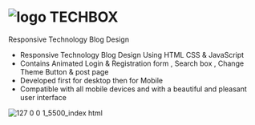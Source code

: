 # ![logo](https://user-images.githubusercontent.com/95019708/185638735-fd7a9df3-9bc1-4226-8dba-8c73d6b9ab33.png) TECHBOX
  Responsive Technology Blog Design

- Responsive Technology Blog Design Using HTML CSS & JavaScript
- Contains Animated Login & Registration form , Search box , Change Theme Button & post page
- Developed first for desktop then for Mobile 
- Compatible with all mobile devices and with a beautiful and pleasant user interface

![127 0 0 1_5500_index html](https://user-images.githubusercontent.com/95019708/185112159-87192660-0a05-4f6c-81af-bedc9dfadafc.png)


